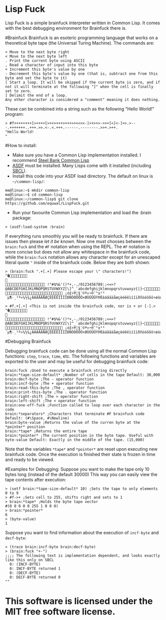 # Lisp Fuck
Lisp Fuck is a simple brainfuck interpreter written in Common Lisp. It comes with the best debugging environment for Brainfuck there is.

#Brainfuck
Brainfuck is an esoteric programming language that works on a theoretical byte tape (the Universal Turing Machine). The commands are:
```
> Move to the next byte right
< Move to the next byte left
. Print the current byte using ASCII
, Read a character of input into this byte
+ Increment this byte's value by one
- Decrement this byte's value by one (that is, subtract one from this byte and set the byte to it)
[ Start a loop. It will be skipped if the current byte is zero, and if not it will terminate at the following "]" when the cell is finally set to zero.
] Delimit the end of a loop. 
Any other character is considered a "comment" meaning it does nothing.
```

These can be combined into a string such as the following "Hello World!" program:
```
> #f++++++++[>++++[>++>+++>+++>+<<<<-]>+>+>->>+[<]<-]>>.>---.+++++++..+++.>>.<-.<.+++.------.--------.>>+.>++.
"Hello World!
"
```
#How to install:
- Make sure you have a Common Lisp implementation installed. I recommend [Steel Bank Common Lisp](http://www.sbcl.org/)
- [ASDF](https://common-lisp.net/project/asdf/) must be installed. Many Lisps come with it installed (including [SBCL](http://www.sbcl.org/)).
- Install this code into your ASDF load directory. The default on linux is `~/common-lisp/`:
```
me@linux:~$ mkdir common-lisp
me@linux:~$ cd common-lisp
me@linux:~/common-lisp$ git clone https://github.com/equwal/LispFuck.git
```
- Run your favourite Common Lisp implementation and load the :brain package:
```
> (asdf:load-system :brain)
```

If everything runs smoothly you will be ready to brainfuck. If there are issues then please *let it be known*. Now one must chooses between the `brain:fuck` and the `#F` notation when using the REPL. The `#F` notation is more concise but does not allow any whitespace in the brainfuck code, while the `brain:fuck` notation allows any character except for an unescaped literal quote `"` inside of the brainfuck code. Below they are both shown:
```
> (brain:fuck ".+[.+] Please escape your \" characters!")
"�	

 !"#$%&'()*+,-./0123456789:;<=>?@ABCDEFGHIJKLMNOPQRSTUVWXYZ[\]^_`abcdefghijklmnopqrstuvwxyz{|}~ ¡¢£¤¥¦§¨©ª«¬­®¯°±²³´µ¶·¸¹º»¼½¾¿ÀÁÂÃÄÅÆÇÈÉÊËÌÍÎÏÐÑÒÓÔÕÖ×ØÙÚÛÜÝÞßàáâãäåæçèéêëìíîïðñòóôõö÷øùúûüýþÿ"
```
```
> #f.+[.+] <This is not inside the brainfuck code, nor is + or [-].>
"�	

 !"#$%&'()*+,-./0123456789:;<=>?@ABCDEFGHIJKLMNOPQRSTUVWXYZ[\]^_`abcdefghijklmnopqrstuvwxyz{|}~ ¡¢£¤¥¦§¨©ª«¬­®¯°±²³´µ¶·¸¹º»¼½¾¿ÀÁÂÃÄÅÆÇÈÉÊËÌÍÎÏÐÑÒÓÔÕÖ×ØÙÚÛÜÝÞßàáâãäåæçèéêëìíîïðñòóôõö÷øùúûüýþÿ"
```

#Debugging Brainfuck

Debugging brainfuck code can be done using all the normal Common Lisp functions: `step`, `trace`, `time`, etc. The following functions and variables are exported to the user and may be useful for debugging brainfuck code:
```
brain:fuck ;Used to execute a brainfuck string directly
brain:*tape-size-default* ;Number of cells in the tape Default: 30,000
brain:decf-byte ;The - operator function
brain:incf-byte ;The + operator function
brain:read-this-byte ;The , operator function
brain:print-this-byte ;The . operator function
brain:right-shift ;The > operator function
brain:left-shift ;The < operator function
brain:one-off-fuck ;Function called to loop over each character in the code
brain:*separators* ;Characters that terminate #F brainfuck code Default: (#\Space, #\Newline)
brain:byte-value ;Returns the value of the curren byte at the *pointer* position
brain:*tape* ;Returns the entire tape
brain:*pointer* ;The current position in the byte tape. Useful with byte-value Default: Exactly in the middle of the tape. (15,000)
```
Note that the variables `*tape*` and `*pointer*` are reset upon executing new brainfuck code. Once the execution is finished their state is frozen in time and ready to be viewed.

#Examples for Debugging:
Suppose you want to make the tape only 10 bytes long (instead of the default 30000) This way you can easily view the tape contents after execution:
```
> (setf brain:*tape-size-default* 10) ;Sets the tape to only elements 0 to 9
> #f->+ ;Sets cell to 255, shifts right and sets to 1
> brain:*tape* ;Holds the byte tape vector
#(0 0 0 0 0 255 1 0 0 0)
> brain:*pointer*
6
> (byte-value)
1
```
Suppose you want to find information about the execution of `incf-byte` and `decf-byte`:
```
> (trace brain:incf-byte brain:decf-byte)
> (brain:fuck "+-")
;;;; The following text is implementation dependent, and looks exactly like this only on SBCL
  0: (INCF-BYTE)
  0: INCF-BYTE returned 1
  0: (DECF-BYTE)
  0: DECF-BYTE returned 0
""
```
This software is licensed under the MIT free software license.
====
